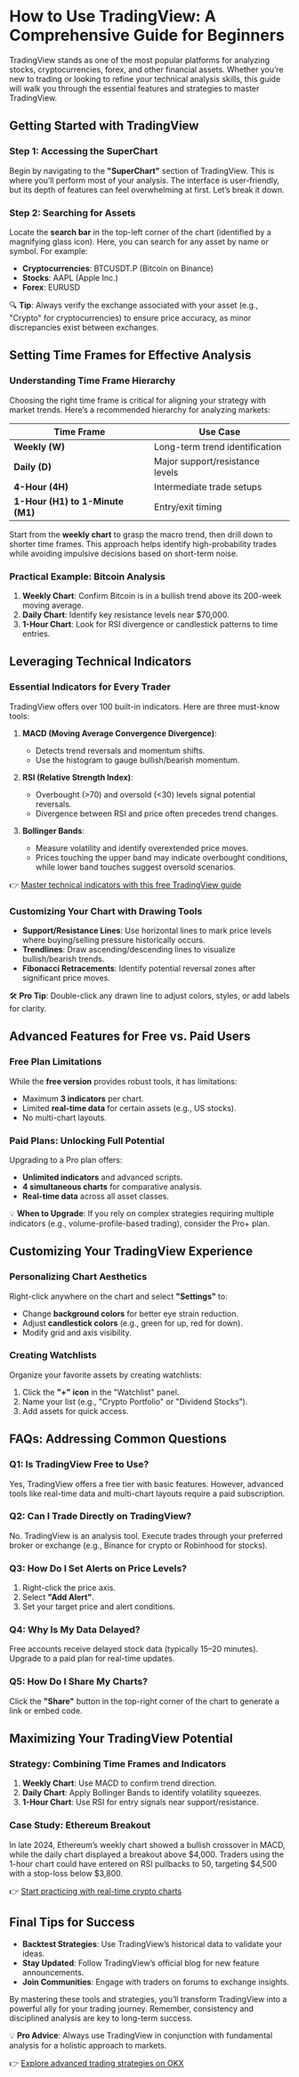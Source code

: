 # How to Use TradingView: A Comprehensive Guide for Beginners  

TradingView stands as one of the most popular platforms for analyzing stocks, cryptocurrencies, forex, and other financial assets. Whether you’re new to trading or looking to refine your technical analysis skills, this guide will walk you through the essential features and strategies to master TradingView.  

## Getting Started with TradingView  

### Step 1: Accessing the SuperChart  
Begin by navigating to the **"SuperChart"** section of TradingView. This is where you’ll perform most of your analysis. The interface is user-friendly, but its depth of features can feel overwhelming at first. Let’s break it down.  

### Step 2: Searching for Assets  
Locate the **search bar** in the top-left corner of the chart (identified by a magnifying glass icon). Here, you can search for any asset by name or symbol. For example:  
- **Cryptocurrencies**: BTCUSDT.P (Bitcoin on Binance)  
- **Stocks**: AAPL (Apple Inc.)  
- **Forex**: EURUSD  

🔍 **Tip**: Always verify the exchange associated with your asset (e.g., "Crypto" for cryptocurrencies) to ensure price accuracy, as minor discrepancies exist between exchanges.  

## Setting Time Frames for Effective Analysis  

### Understanding Time Frame Hierarchy  
Choosing the right time frame is critical for aligning your strategy with market trends. Here’s a recommended hierarchy for analyzing markets:  

| Time Frame | Use Case |  
|------------|----------|  
| **Weekly (W)** | Long-term trend identification |  
| **Daily (D)** | Major support/resistance levels |  
| **4-Hour (4H)** | Intermediate trade setups |  
| **1-Hour (H1) to 1-Minute (M1)** | Entry/exit timing |  

Start from the **weekly chart** to grasp the macro trend, then drill down to shorter time frames. This approach helps identify high-probability trades while avoiding impulsive decisions based on short-term noise.  

### Practical Example: Bitcoin Analysis  
1. **Weekly Chart**: Confirm Bitcoin is in a bullish trend above its 200-week moving average.  
2. **Daily Chart**: Identify key resistance levels near $70,000.  
3. **1-Hour Chart**: Look for RSI divergence or candlestick patterns to time entries.  

## Leveraging Technical Indicators  

### Essential Indicators for Every Trader  
TradingView offers over 100 built-in indicators. Here are three must-know tools:  

1. **MACD (Moving Average Convergence Divergence)**:  
   - Detects trend reversals and momentum shifts.  
   - Use the histogram to gauge bullish/bearish momentum.  

2. **RSI (Relative Strength Index)**:  
   - Overbought (>70) and oversold (<30) levels signal potential reversals.  
   - Divergence between RSI and price often precedes trend changes.  

3. **Bollinger Bands**:  
   - Measure volatility and identify overextended price moves.  
   - Prices touching the upper band may indicate overbought conditions, while lower band touches suggest oversold scenarios.  

👉 [Master technical indicators with this free TradingView guide](https://bit.ly/okx-bonus)  

### Customizing Your Chart with Drawing Tools  
- **Support/Resistance Lines**: Use horizontal lines to mark price levels where buying/selling pressure historically occurs.  
- **Trendlines**: Draw ascending/descending lines to visualize bullish/bearish trends.  
- **Fibonacci Retracements**: Identify potential reversal zones after significant price moves.  

🛠️ **Pro Tip**: Double-click any drawn line to adjust colors, styles, or add labels for clarity.  

## Advanced Features for Free vs. Paid Users  

### Free Plan Limitations  
While the **free version** provides robust tools, it has limitations:  
- Maximum **3 indicators** per chart.  
- Limited **real-time data** for certain assets (e.g., US stocks).  
- No multi-chart layouts.  

### Paid Plans: Unlocking Full Potential  
Upgrading to a Pro plan offers:  
- **Unlimited indicators** and advanced scripts.  
- **4 simultaneous charts** for comparative analysis.  
- **Real-time data** across all asset classes.  

💡 **When to Upgrade**: If you rely on complex strategies requiring multiple indicators (e.g., volume-profile-based trading), consider the Pro+ plan.  

## Customizing Your TradingView Experience  

### Personalizing Chart Aesthetics  
Right-click anywhere on the chart and select **"Settings"** to:  
- Change **background colors** for better eye strain reduction.  
- Adjust **candlestick colors** (e.g., green for up, red for down).  
- Modify grid and axis visibility.  

### Creating Watchlists  
Organize your favorite assets by creating watchlists:  
1. Click the **"+" icon** in the "Watchlist" panel.  
2. Name your list (e.g., "Crypto Portfolio" or "Dividend Stocks").  
3. Add assets for quick access.  

## FAQs: Addressing Common Questions  

### Q1: Is TradingView Free to Use?  
Yes, TradingView offers a free tier with basic features. However, advanced tools like real-time data and multi-chart layouts require a paid subscription.  

### Q2: Can I Trade Directly on TradingView?  
No. TradingView is an analysis tool. Execute trades through your preferred broker or exchange (e.g., Binance for crypto or Robinhood for stocks).  

### Q3: How Do I Set Alerts on Price Levels?  
1. Right-click the price axis.  
2. Select **"Add Alert"**.  
3. Set your target price and alert conditions.  

### Q4: Why Is My Data Delayed?  
Free accounts receive delayed stock data (typically 15–20 minutes). Upgrade to a paid plan for real-time updates.  

### Q5: How Do I Share My Charts?  
Click the **"Share"** button in the top-right corner of the chart to generate a link or embed code.  

## Maximizing Your TradingView Potential  

### Strategy: Combining Time Frames and Indicators  
1. **Weekly Chart**: Use MACD to confirm trend direction.  
2. **Daily Chart**: Apply Bollinger Bands to identify volatility squeezes.  
3. **1-Hour Chart**: Use RSI for entry signals near support/resistance.  

### Case Study: Ethereum Breakout  
In late 2024, Ethereum’s weekly chart showed a bullish crossover in MACD, while the daily chart displayed a breakout above $4,000. Traders using the 1-hour chart could have entered on RSI pullbacks to 50, targeting $4,500 with a stop-loss below $3,800.  

👉 [Start practicing with real-time crypto charts](https://bit.ly/okx-bonus)  

## Final Tips for Success  

- **Backtest Strategies**: Use TradingView’s historical data to validate your ideas.  
- **Stay Updated**: Follow TradingView’s official blog for new feature announcements.  
- **Join Communities**: Engage with traders on forums to exchange insights.  

By mastering these tools and strategies, you’ll transform TradingView into a powerful ally for your trading journey. Remember, consistency and disciplined analysis are key to long-term success.  

💡 **Pro Advice**: Always use TradingView in conjunction with fundamental analysis for a holistic approach to markets.  

👉 [Explore advanced trading strategies on OKX](https://bit.ly/okx-bonus)